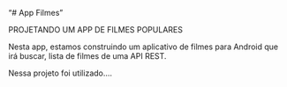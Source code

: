“# App Filmes”

PROJETANDO UM APP DE FILMES POPULARES

Nesta app, estamos construindo um aplicativo de filmes para 
Android que irá buscar, lista de filmes de uma API REST.

Nessa projeto foi utilizado....

